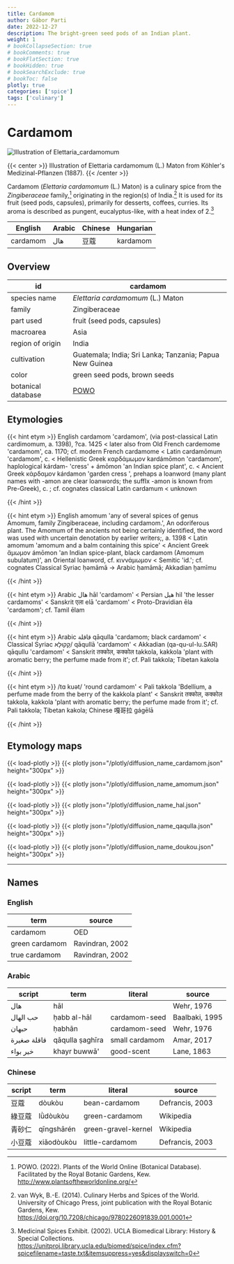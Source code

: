 ```yaml
---
title: Cardamom
author: Gábor Parti
date: 2022-12-27
description: The bright-green seed pods of an Indian plant.
weight: 1
# bookCollapseSection: true
# bookComments: true
# bookFlatSection: true
# bookHidden: true
# bookSearchExclude: true
# bookToc: false
plotly: true
categories: ['spice']
tags: ['culinary']
---
```


# Cardamom

![Illustration of Elettaria_cardamomum](/images/kohler/cardamom.png)

{{< center >}}
Illustration of Elettaria cardamomum (L.) Maton from Köhler's Medizinal-Pflanzen (1887).
{{< /center >}}

Cardamom (*Elettaria cardamomum* (L.) Maton) is a culinary spice from the *Zingiberaceae* family,[^powo] originating in the region(s) of India.[^van_wyk_culinary_2014] It is used for its fruit (seed pods, capsules), primarily for desserts, coffees, curries. Its aroma is described as pungent, eucalyptus-like, with a heat index of 2.[^ucla_medicinal_2002]

| English|Arabic|Chinese|Hungarian|
|--------|------|-------|---------|
|cardamom|  هال |   豆蔻  | kardamom|

## Overview

|        id        |                        cardamom                       |
|------------------|-------------------------------------------------------|
|   species name   |           *Elettaria cardamomum* (L.) Maton           |
|      family      |                     Zingiberaceae                     |
|     part used    |              fruit (seed pods, capsules)              |
|     macroarea    |                          Asia                         |
| region of origin |                         India                         |
|    cultivation   |Guatemala; India; Sri Lanka; Tanzania; Papua New Guinea|
|       color      |              green seed pods, brown seeds             |
|botanical database|  [POWO](https://powo.science.kew.org/taxon/796556-1)  |

## Etymologies

{{< hint etym >}}
English cardamom 'cardamom', (via post-classical Latin cardimomum, a. 1398), ?ca. 1425 < later also from Old French cardemome 'cardamom', ca. 1170; cf. modern French cardamome < Latin cardamōmum 'cardamom', c. < Hellenistic Greek καρδάμωμον kardámōmon 'cardamom', haplological kárdam- 'cress' + ámōmon 'an Indian spice plant', c. < Ancient Greek κάρδαμον kárdamon 'garden cress ', prehaps a loanword (many plant names with -amon are clear loanwords; the suffIx -amon is known from Pre-Greek), c. ; cf. cognates classical Latin cardamum < unknown

{{< /hint >}}

{{< hint etym >}}
English amomum 'any of several spices of genus Amomum, family Zingiberaceae, including cardamom.', An odoriferous plant. The Amomum of the ancients not being certainly identified, the word was used with uncertain denotation by earlier writers;, a. 1398 < Latin amomum 'amomum and a balm containing this spice' < Ancient Greek ἄμωμον ámōmon 'an Indian spice-plant, black cardamom (Amomum subulatum)', an Oriental loanword, cf. κιννάμωμον < Semitic 'id.'; cf. cognates Classical Syriac ḥəmāmā → Arabic ḥamāmā; Akkadian ḫamīmu

{{< /hint >}}

{{< hint etym >}}
Arabic هال hāl 'cardamom' < Persian هیل hil 'the lesser cardamoms' < Sanskrit एला elā 'cardamom' < Proto-Dravidian ēla 'cardamom'; cf. Tamil ēlam

{{< /hint >}}

{{< hint etym >}}
Arabic قاقلة qāqulla 'cardamom; black cardamom' < Classical Syriac קָקוּלָא/ qāqullā 'cardamom' < Akkadian (qa-qu-ul-lu.SAR) qāqullu 'cardamom' < Sanskrit तक्कोल, कक्कोल takkola, kakkola 'plant with aromatic berry; the perfume made from it'; cf. Pali takkola; Tibetan kakola

{{< /hint >}}

{{< hint etym >}}
/tɑ kuət/ 'round cardamom' < Pali takkola 'Bdellium, a perfume made from the berry of the kakkola plant' < Sanskrit तक्कोल, कक्कोल takkola, kakkola 'plant with aromatic berry; the perfume made from it'; cf. Pali takkola; Tibetan kakola; Chinese 嘎哥拉 gágēlā

{{< /hint >}}

## Etymology maps

{{< load-plotly >}}
{{< plotly json="/plotly/diffusion_name_cardamom.json" height="300px" >}}

{{< load-plotly >}}
{{< plotly json="/plotly/diffusion_name_amomum.json" height="300px" >}}

{{< load-plotly >}}
{{< plotly json="/plotly/diffusion_name_hal.json" height="300px" >}}

{{< load-plotly >}}
{{< plotly json="/plotly/diffusion_name_qaqulla.json" height="300px" >}}

{{< load-plotly >}}
{{< plotly json="/plotly/diffusion_name_doukou.json" height="300px" >}}

***

## Names

### English

|     term     |     source    |
|--------------|---------------|
|   cardamom   |      OED      |
|green cardamom|Ravindran, 2002|
| true cardamom|Ravindran, 2002|

### Arabic

|   script  |      term     |    literal   |    source    |
|-----------|---------------|--------------|--------------|
|    هال    |      hāl      |              |  Wehr, 1976  |
|  حب الهال |  ḥabb al-hāl  | cardamom-seed|Baalbaki, 1995|
|   حبهان   |     ḥabhān    | cardamom-seed|  Wehr, 1976  |
|قاقلة صغيرة|qāqulla ṣaghīra|small cardamom|  Amar, 2017  |
|  خير بواء |  khayr buwwā' |  good-scent  |  Lane, 1863  |

### Chinese

|script|    term   |      literal      |     source    |
|------|-----------|-------------------|---------------|
|  豆蔻  |   dòukòu  |   bean-cardamom   |Defrancis, 2003|
|  綠豆蔻 |  lǜdòukòu |   green-cardamom  |   Wikipedia   |
|  青砂仁 |qīngshā​rén|green-gravel-kernel|   Wikipedia   |
|  小豆蔻 | xiǎodòukòu|  little-cardamom  |Defrancis, 2003|

[^powo]: POWO. (2022). Plants of the World Online (Botanical Database). Facilitated by the Royal Botanic Gardens, Kew. http://www.plantsoftheworldonline.org/
[^van_wyk_culinary_2014]: van Wyk, B.-E. (2014). Culinary Herbs and Spices of the World. University of Chicago Press, joint publication with the Royal Botanic Gardens, Kew. https://doi.org/10.7208/chicago/9780226091839.001.0001
[^ucla_medicinal_2002]: Medicinal Spices Exhibit. (2002). UCLA Biomedical Library: History & Special Collections. https://unitproj.library.ucla.edu/biomed/spice/index.cfm?spicefilename=taste.txt&itemsuppress=yes&displayswitch=0

